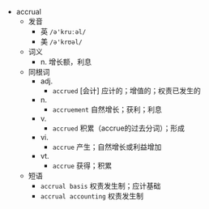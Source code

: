 - accrual
  - 发音
    - 英 `/ə'kruːəl/`
    - 美 `/ə'krʊəl/`
  - 词义
    - n. 增长额，利息
  - 同根词
    - adj.
      - `accrued` [会计] 应计的；增值的；权责已发生的
    - n.
      - `accruement` 自然增长；获利；利息
    - v.
      - `accrued` 积累（accrue的过去分词）；形成
    - vi.
      - `accrue` 产生；自然增长或利益增加
    - vt.
      - `accrue` 获得；积累
  - 短语
    - `accrual basis` 权责发生制；应计基础 
    - `accrual accounting` 权责发生制 
